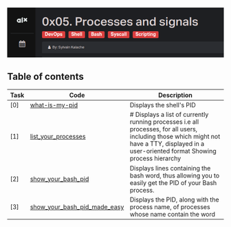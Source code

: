 ![pid](assets/pid.png)

## Table of contents
Task | Code | Description
-----|------ | -----------
[0] | [what-is-my-pid](./0-what-is-my-pid) | Displays the shell's PID
[1] | [list_your_processes](./1-list_your_processes) | # Displays a list of currently running processes i.e all processes, for all users, including those which might not have a TTY, displayed in a user-oriented format Showing process hierarchy
[2] | [show_your_bash_pid](./2-show_your_bash_pid) | Displays lines containing the bash word, thus allowing you to easily get the PID of your Bash process.
[3] | [show_your_bash_pid_made_easy](./3-show_your_bash_pid_made_easy) | Displays the PID, along with the process name, of processes whose name contain the word